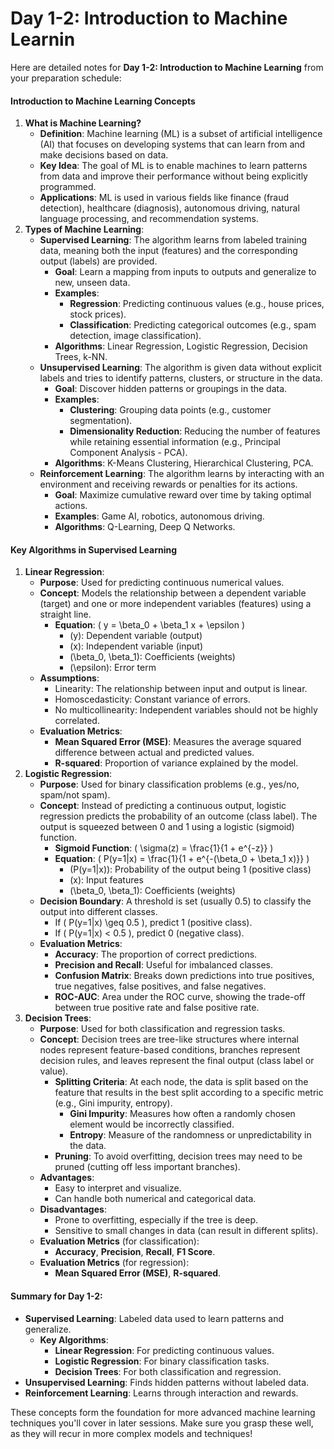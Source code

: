 # Day 1-2: Introduction to Machine Learnin

Here are detailed notes for **Day 1-2: Introduction to Machine Learning** from your preparation schedule:

#### **Introduction to Machine Learning Concepts**

1. **What is Machine Learning?**
   * **Definition**: Machine learning (ML) is a subset of artificial intelligence (AI) that focuses on developing systems that can learn from and make decisions based on data.
   * **Key Idea**: The goal of ML is to enable machines to learn patterns from data and improve their performance without being explicitly programmed.
   * **Applications**: ML is used in various fields like finance (fraud detection), healthcare (diagnosis), autonomous driving, natural language processing, and recommendation systems.
2. **Types of Machine Learning**:
   * **Supervised Learning**: The algorithm learns from labeled training data, meaning both the input (features) and the corresponding output (labels) are provided.
     * **Goal**: Learn a mapping from inputs to outputs and generalize to new, unseen data.
     * **Examples**:
       * **Regression**: Predicting continuous values (e.g., house prices, stock prices).
       * **Classification**: Predicting categorical outcomes (e.g., spam detection, image classification).
     * **Algorithms**: Linear Regression, Logistic Regression, Decision Trees, k-NN.
   * **Unsupervised Learning**: The algorithm is given data without explicit labels and tries to identify patterns, clusters, or structure in the data.
     * **Goal**: Discover hidden patterns or groupings in the data.
     * **Examples**:
       * **Clustering**: Grouping data points (e.g., customer segmentation).
       * **Dimensionality Reduction**: Reducing the number of features while retaining essential information (e.g., Principal Component Analysis - PCA).
     * **Algorithms**: K-Means Clustering, Hierarchical Clustering, PCA.
   * **Reinforcement Learning**: The algorithm learns by interacting with an environment and receiving rewards or penalties for its actions.
     * **Goal**: Maximize cumulative reward over time by taking optimal actions.
     * **Examples**: Game AI, robotics, autonomous driving.
     * **Algorithms**: Q-Learning, Deep Q Networks.

#### **Key Algorithms in Supervised Learning**

1. **Linear Regression**:
   * **Purpose**: Used for predicting continuous numerical values.
   * **Concept**: Models the relationship between a dependent variable (target) and one or more independent variables (features) using a straight line.
     * **Equation**: ( y = \beta\_0 + \beta\_1 x + \epsilon )
       * (y): Dependent variable (output)
       * (x): Independent variable (input)
       * (\beta\_0, \beta\_1): Coefficients (weights)
       * (\epsilon): Error term
   * **Assumptions**:
     * Linearity: The relationship between input and output is linear.
     * Homoscedasticity: Constant variance of errors.
     * No multicollinearity: Independent variables should not be highly correlated.
   * **Evaluation Metrics**:
     * **Mean Squared Error (MSE)**: Measures the average squared difference between actual and predicted values.
     * **R-squared**: Proportion of variance explained by the model.
2. **Logistic Regression**:
   * **Purpose**: Used for binary classification problems (e.g., yes/no, spam/not spam).
   * **Concept**: Instead of predicting a continuous output, logistic regression predicts the probability of an outcome (class label). The output is squeezed between 0 and 1 using a logistic (sigmoid) function.
     * **Sigmoid Function**: ( \sigma(z) = \frac{1}{1 + e^{-z\}} )
     * **Equation**: ( P(y=1|x) = \frac{1}{1 + e^{-(\beta\_0 + \beta\_1 x)\}} )
       * (P(y=1|x)): Probability of the output being 1 (positive class)
       * (x): Input features
       * (\beta\_0, \beta\_1): Coefficients (weights)
   * **Decision Boundary**: A threshold is set (usually 0.5) to classify the output into different classes.
     * If ( P(y=1|x) \geq 0.5 ), predict 1 (positive class).
     * If ( P(y=1|x) < 0.5 ), predict 0 (negative class).
   * **Evaluation Metrics**:
     * **Accuracy**: The proportion of correct predictions.
     * **Precision and Recall**: Useful for imbalanced classes.
     * **Confusion Matrix**: Breaks down predictions into true positives, true negatives, false positives, and false negatives.
     * **ROC-AUC**: Area under the ROC curve, showing the trade-off between true positive rate and false positive rate.
3. **Decision Trees**:
   * **Purpose**: Used for both classification and regression tasks.
   * **Concept**: Decision trees are tree-like structures where internal nodes represent feature-based conditions, branches represent decision rules, and leaves represent the final output (class label or value).
     * **Splitting Criteria**: At each node, the data is split based on the feature that results in the best split according to a specific metric (e.g., Gini impurity, entropy).
       * **Gini Impurity**: Measures how often a randomly chosen element would be incorrectly classified.
       * **Entropy**: Measure of the randomness or unpredictability in the data.
     * **Pruning**: To avoid overfitting, decision trees may need to be pruned (cutting off less important branches).
   * **Advantages**:
     * Easy to interpret and visualize.
     * Can handle both numerical and categorical data.
   * **Disadvantages**:
     * Prone to overfitting, especially if the tree is deep.
     * Sensitive to small changes in data (can result in different splits).
   * **Evaluation Metrics** (for classification):
     * **Accuracy**, **Precision**, **Recall**, **F1 Score**.
   * **Evaluation Metrics** (for regression):
     * **Mean Squared Error (MSE)**, **R-squared**.

#### Summary for Day 1-2:

* **Supervised Learning**: Labeled data used to learn patterns and generalize.
  * **Key Algorithms**:
    * **Linear Regression**: For predicting continuous values.
    * **Logistic Regression**: For binary classification tasks.
    * **Decision Trees**: For both classification and regression.
* **Unsupervised Learning**: Finds hidden patterns without labeled data.
* **Reinforcement Learning**: Learns through interaction and rewards.

These concepts form the foundation for more advanced machine learning techniques you'll cover in later sessions. Make sure you grasp these well, as they will recur in more complex models and techniques!
